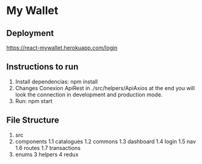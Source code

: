 # My Wallet



## Deployment

https://react-mywallet.herokuapp.com/login

## Instructions to run

1. Install dependencias: npm install
2. Changes Conexion ApiRest in ./src/helpers/ApiAxios at the end you will look the connection in development and production mode.
3. Run: npm start

## File Structure

1. src
  1.  components
    1.1 catalogues
    1.2 commons
    1.3 dashboard
    1.4 login
    1.5 nav
    1.6 routes
    1.7 transactions
  2. enums
  3 helpers
  4 redux
